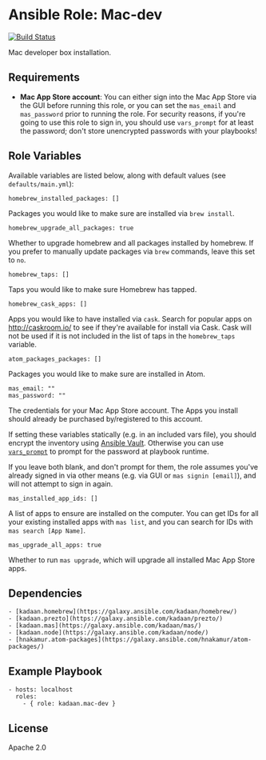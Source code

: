 # Ansible Role: Mac-dev

[![Build Status](https://travis-ci.org/kadaan/ansible-role-mac-dev.svg?branch=master)](https://travis-ci.org/kadaan/ansible-role-mac-dev)

Mac developer box installation.

## Requirements

  - **Mac App Store account**: You can either sign into the Mac App Store via the GUI before running this role, or you can set the `mas_email` and `mas_password` prior to running the role. For security reasons, if you're going to use this role to sign in, you should use `vars_prompt` for at least the password; don't store unencrypted passwords with your playbooks!

## Role Variables

Available variables are listed below, along with default values (see `defaults/main.yml`):

    homebrew_installed_packages: []

Packages you would like to make sure are installed via `brew install`.

    homebrew_upgrade_all_packages: true

Whether to upgrade homebrew and all packages installed by homebrew. If you prefer to manually update packages via `brew` commands, leave this set to `no`.

    homebrew_taps: []

Taps you would like to make sure Homebrew has tapped.

    homebrew_cask_apps: []

Apps you would like to have installed via `cask`. Search for popular apps on http://caskroom.io/ to see if they're available for install via Cask. Cask will not be used if it is not included in the list of taps in the `homebrew_taps` variable.

    atom_packages_packages: []

Packages you would like to make sure are installed in Atom.

    mas_email: ""
    mas_password: ""

The credentials for your Mac App Store account. The Apps you install should already be purchased by/registered to this account.

If setting these variables statically (e.g. in an included vars file), you should encrypt the inventory using [Ansible Vault](http://docs.ansible.com/ansible/playbooks_vault.html). Otherwise you can use [`vars_prompt`](http://docs.ansible.com/ansible/playbooks_prompts.html) to prompt for the password at playbook runtime.

If you leave both blank, and don't prompt for them, the role assumes you've already signed in via other means (e.g. via GUI or `mas signin [email]`), and will not attempt to sign in again.

    mas_installed_app_ids: []

A list of apps to ensure are installed on the computer. You can get IDs for all your existing installed apps with `mas list`, and you can search for IDs with `mas search [App Name]`.

    mas_upgrade_all_apps: true

Whether to run `mas upgrade`, which will upgrade all installed Mac App Store apps.

## Dependencies

    - [kadaan.homebrew](https://galaxy.ansible.com/kadaan/homebrew/)
    - [kadaan.prezto](https://galaxy.ansible.com/kadaan/prezto/)
    - [kadaan.mas](https://galaxy.ansible.com/kadaan/mas/)
    - [kadaan.node](https://galaxy.ansible.com/kadaan/node/)
    - [hnakamur.atom-packages](https://galaxy.ansible.com/hnakamur/atom-packages/)

## Example Playbook

    - hosts: localhost
      roles:
        - { role: kadaan.mac-dev }

## License

Apache 2.0
